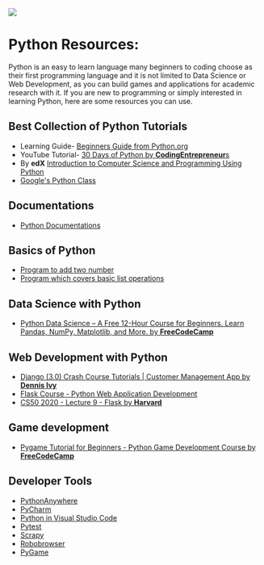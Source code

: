 [<img src="https://www.python.org/static/community_logos/python-logo-master-v3-TM.png" align="center">](https://www.python.org/)

# Python Resources:

Python is an easy to learn language many beginners to coding choose as their first programming language and it is not limited to Data Science or Web Development, as you can build games and applications for academic research with it. If you are new to programming or simply interested in learning Python, here are some resources you can use.

## Best Collection of Python Tutorials

-   Learning Guide- [Beginners Guide from Python.org](https://wiki.python.org/moin/BeginnersGuide)
-   YouTube Tutorial- [30 Days of Python by **CodingEntrepreneur**s](https://youtube.com/playlist?list=PLEsfXFp6DpzQjDBvhNy5YbaBx9j-ZsUe6)
-   By **edX** [Introduction to Computer Science and Programming Using Python](https://www.edx.org/course/introduction-to-computer-science-and-programming-7)
-   [Google's Python Class](https://developers.google.com/edu/python/)

## Documentations

-   [Python Documentations](https://www.python.org/doc/)

## Basics of Python

-   [Program to add two number](./addTwo.py)
-   [Program which covers basic list operations](./listOperations.py)

## Data Science with Python

-   [Python Data Science – A Free 12-Hour Course for Beginners. Learn Pandas, NumPy, Matplotlib, and More. by **FreeCodeCamp**](https://www.freecodecamp.org/news/python-data-science-course-matplotlib-pandas-numpy/)

## Web Development with Python

-   [Django (3.0) Crash Course Tutorials | Customer Management App by **Dennis Ivy**](https://youtube.com/playlist?list=PL-51WBLyFTg2vW-_6XBoUpE7vpmoR3ztO)
-   [Flask Course - Python Web Application Development](https://youtu.be/Qr4QMBUPxWo)
-   [CS50 2020 - Lecture 9 - Flask by **Harvard**](https://youtu.be/x_c8pTW8ZUc)

## Game development

-   [Pygame Tutorial for Beginners - Python Game Development Course by **FreeCodeCamp**](https://youtu.be/FfWpgLFMI7w)

## Developer Tools

-   [PythonAnywhere](https://www.pythonanywhere.com/)
-   [PyCharm](http://www.jetbrains.com/pycharm/)
-   [Python in Visual Studio Code](https://code.visualstudio.com/docs/languages/python)
-   [Pytest](http://pytest.org/latest/)
-   [Scrapy](http://scrapy.org/)
-   [Robobrowser](http://robobrowser.readthedocs.org/en/latest/)
-   [PyGame](http://pygame.org/news.html)
